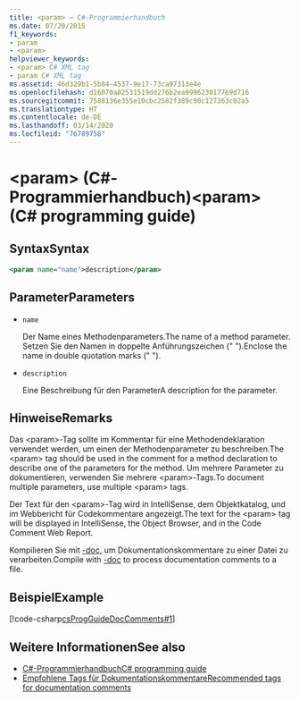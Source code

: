 ```yaml
---
title: <param> – C#-Programmierhandbuch
ms.date: 07/20/2015
f1_keywords:
- param
- <param>
helpviewer_keywords:
- <param> C# XML tag
- param C# XML tag
ms.assetid: 46d329b1-5b84-4537-9e17-73ca97313e4e
ms.openlocfilehash: d16070a82531519dd276b2ea999623017769d716
ms.sourcegitcommit: 7588136e355e10cbc2582f389c90c127363c02a5
ms.translationtype: HT
ms.contentlocale: de-DE
ms.lasthandoff: 03/14/2020
ms.locfileid: "76789758"
---
```

# <a name="param-c-programming-guide"></a><span data-ttu-id="2f3ec-102">\<param> (C#-Programmierhandbuch)</span><span class="sxs-lookup"><span data-stu-id="2f3ec-102">\<param> (C# programming guide)</span></span>

## <a name="syntax"></a><span data-ttu-id="2f3ec-103">Syntax</span><span class="sxs-lookup"><span data-stu-id="2f3ec-103">Syntax</span></span>

```xml
<param name="name">description</param>
```

## <a name="parameters"></a><span data-ttu-id="2f3ec-104">Parameter</span><span class="sxs-lookup"><span data-stu-id="2f3ec-104">Parameters</span></span>

- `name`

  <span data-ttu-id="2f3ec-105">Der Name eines Methodenparameters.</span><span class="sxs-lookup"><span data-stu-id="2f3ec-105">The name of a method parameter.</span></span> <span data-ttu-id="2f3ec-106">Setzen Sie den Namen in doppelte Anführungszeichen (" ").</span><span class="sxs-lookup"><span data-stu-id="2f3ec-106">Enclose the name in double quotation marks (" ").</span></span>

- `description`

  <span data-ttu-id="2f3ec-107">Eine Beschreibung für den Parameter</span><span class="sxs-lookup"><span data-stu-id="2f3ec-107">A description for the parameter.</span></span>

## <a name="remarks"></a><span data-ttu-id="2f3ec-108">Hinweise</span><span class="sxs-lookup"><span data-stu-id="2f3ec-108">Remarks</span></span>

<span data-ttu-id="2f3ec-109">Das \<param>-Tag sollte im Kommentar für eine Methodendeklaration verwendet werden, um einen der Methodenparameter zu beschreiben.</span><span class="sxs-lookup"><span data-stu-id="2f3ec-109">The \<param> tag should be used in the comment for a method declaration to describe one of the parameters for the method.</span></span> <span data-ttu-id="2f3ec-110">Um mehrere Parameter zu dokumentieren, verwenden Sie mehrere \<param>-Tags.</span><span class="sxs-lookup"><span data-stu-id="2f3ec-110">To document multiple parameters, use multiple \<param> tags.</span></span>

<span data-ttu-id="2f3ec-111">Der Text für den \<param>-Tag wird in IntelliSense, dem Objektkatalog, und im Webbericht für Codekommentare angezeigt.</span><span class="sxs-lookup"><span data-stu-id="2f3ec-111">The text for the \<param> tag will be displayed in IntelliSense, the Object Browser, and in the Code Comment Web Report.</span></span>

<span data-ttu-id="2f3ec-112">Kompilieren Sie mit [-doc](../../language-reference/compiler-options/doc-compiler-option.md), um Dokumentationskommentare zu einer Datei zu verarbeiten.</span><span class="sxs-lookup"><span data-stu-id="2f3ec-112">Compile with [-doc](../../language-reference/compiler-options/doc-compiler-option.md) to process documentation comments to a file.</span></span>

## <a name="example"></a><span data-ttu-id="2f3ec-113">Beispiel</span><span class="sxs-lookup"><span data-stu-id="2f3ec-113">Example</span></span>

[!code-csharp[csProgGuideDocComments#1](~/samples/snippets/csharp/VS_Snippets_VBCSharp/csProgGuideDocComments/CS/DocComments.cs#1)]

## <a name="see-also"></a><span data-ttu-id="2f3ec-114">Weitere Informationen</span><span class="sxs-lookup"><span data-stu-id="2f3ec-114">See also</span></span>

- [<span data-ttu-id="2f3ec-115">C#-Programmierhandbuch</span><span class="sxs-lookup"><span data-stu-id="2f3ec-115">C# programming guide</span></span>](../index.md)
- [<span data-ttu-id="2f3ec-116">Empfohlene Tags für Dokumentationskommentare</span><span class="sxs-lookup"><span data-stu-id="2f3ec-116">Recommended tags for documentation comments</span></span>](./recommended-tags-for-documentation-comments.md)
